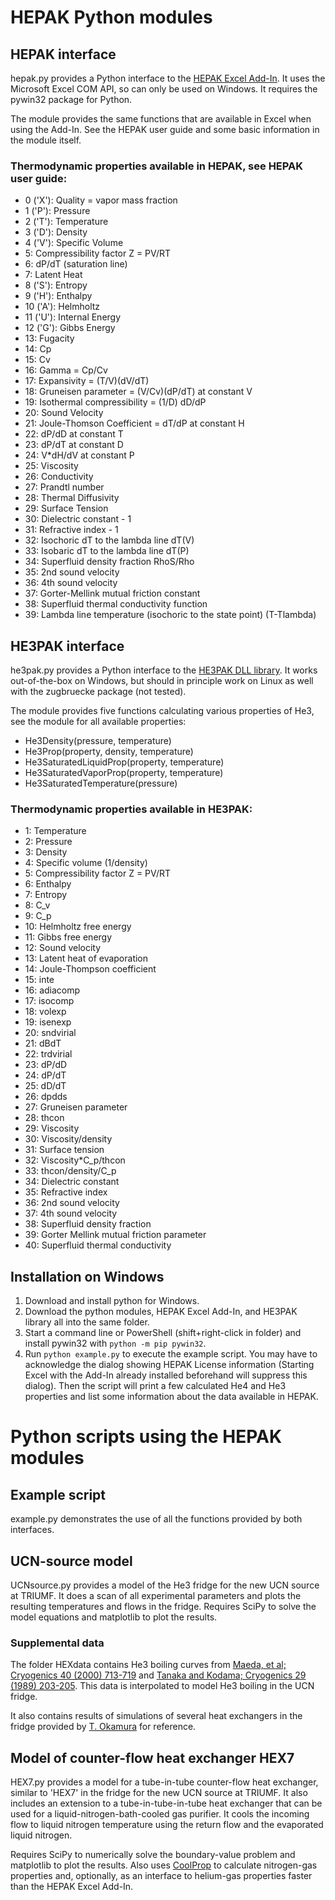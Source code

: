 # HEPAK Python modules

## HEPAK interface

hepak.py provides a Python interface to the [HEPAK Excel Add-In](http://www.htess.com/hepak.htm). It uses the Microsoft Excel COM API, so can only be used on Windows. It requires the pywin32 package for Python.

The module provides the same functions that are available in Excel when using the Add-In. See the HEPAK user guide and some basic information in the module itself.

### Thermodynamic properties available in HEPAK, see HEPAK user guide:

- 0 ('X'): Quality = vapor mass fraction
- 1 ('P'): Pressure
- 2 ('T'): Temperature
- 3 ('D'): Density
- 4 ('V'): Specific Volume
- 5: Compressibility factor Z = PV/RT
- 6: dP/dT (saturation line)
- 7: Latent Heat
- 8 ('S'): Entropy
- 9 ('H'): Enthalpy
- 10 ('A'): Helmholtz
- 11 ('U'): Internal Energy
- 12 ('G'): Gibbs Energy
- 13: Fugacity
- 14: Cp
- 15: Cv
- 16: Gamma = Cp/Cv
- 17: Expansivity = (T/V)(dV/dT)
- 18: Gruneisen parameter = (V/Cv)(dP/dT) at constant V
- 19: Isothermal compressibility = (1/D) dD/dP
- 20: Sound Velocity
- 21: Joule-Thomson Coefficient = dT/dP at constant H
- 22: dP/dD at constant T
- 23: dP/dT at constant D
- 24: V*dH/dV at constant P
- 25: Viscosity
- 26: Conductivity
- 27: Prandtl number
- 28: Thermal Diffusivity
- 29: Surface Tension
- 30: Dielectric constant - 1
- 31: Refractive index - 1
- 32: Isochoric dT to the lambda line dT(V)
- 33: Isobaric dT to the lambda line dT(P)
- 34: Superfluid density fraction RhoS/Rho
- 35: 2nd sound velocity
- 36: 4th sound velocity
- 37: Gorter-Mellink mutual friction constant
- 38: Superfluid thermal conductivity function
- 39: Lambda line temperature (isochoric to the state point) (T-Tlambda)

## HE3PAK interface

he3pak.py provides a Python interface to the [HE3PAK DLL library](http://www.htess.com/he3pak.htm). It works out-of-the-box on Windows, but should in principle work on Linux as well with the zugbruecke package (not tested).

The module provides five functions calculating various properties of He3, see the module for all available properties:

- He3Density(pressure, temperature)
- He3Prop(property, density, temperature)
- He3SaturatedLiquidProp(property, temperature)
- He3SaturatedVaporProp(property, temperature)
- He3SaturatedTemperature(pressure)

### Thermodynamic properties available in HE3PAK:

- 1: Temperature
- 2: Pressure
- 3: Density
- 4: Specific volume (1/density)
- 5: Compressibility factor Z = PV/RT
- 6: Enthalpy
- 7: Entropy
- 8: C_v
- 9: C_p
- 10: Helmholtz free energy
- 11: Gibbs free energy
- 12: Sound velocity
- 13: Latent heat of evaporation
- 14: Joule-Thompson coefficient
- 15: inte
- 16: adiacomp
- 17: isocomp
- 18: volexp
- 19: isenexp
- 20: sndvirial
- 21: dBdT
- 22: trdvirial
- 23: dP/dD
- 24: dP/dT
- 25: dD/dT
- 26: dpdds
- 27: Gruneisen parameter
- 28: thcon
- 29: Viscosity
- 30: Viscosity/density
- 31: Surface tension
- 32: Viscosity*C_p/thcon
- 33: thcon/density/C_p
- 34: Dielectric constant
- 35: Refractive index
- 36: 2nd sound velocity
- 37: 4th sound velocity
- 38: Superfluid density fraction
- 39: Gorter Mellink mutual friction parameter
- 40: Superfluid thermal conductivity


## Installation on Windows

1. Download and install python for Windows.
2. Download the python modules, HEPAK Excel Add-In, and HE3PAK library all into the same folder.
3. Start a command line or PowerShell (shift+right-click in folder) and install pywin32 with `python -m pip pywin32`.
4. Run `python example.py` to execute the example script. You may have to acknowledge the dialog showing HEPAK License information (Starting Excel with the Add-In already installed beforehand will suppress this dialog). Then the script will print a few calculated He4 and He3 properties and list some information about the data available in HEPAK.


# Python scripts using the HEPAK modules

## Example script

example.py demonstrates the use of all the functions provided by both interfaces.

## UCN-source model

UCNsource.py provides a model of the He3 fridge for the new UCN source at TRIUMF. It does a scan of all experimental parameters and plots the resulting temperatures and flows in the fridge. Requires SciPy to solve the model equations and matplotlib to plot the results.

### Supplemental data

The folder HEXdata contains He3 boiling curves from [Maeda, et al; Cryogenics 40 (2000) 713-719](https://doi.org/10.1016/S0011-2275(01)00002-9) and [Tanaka and Kodama; Cryogenics 29 (1989) 203-205](https://doi.org/10.1016/0011-2275(89)90085-4). This data is interpolated to model He3 boiling in the UCN fridge.

It also contains results of simulations of several heat exchangers in the fridge provided by [T. Okamura](https://kds.kek.jp/indico/event/31409/contributions/117125/attachments/91366/108628/report_TOkamura_KEK_20190624.pdf) for reference.

## Model of counter-flow heat exchanger HEX7

HEX7.py provides a model for a tube-in-tube counter-flow heat exchanger, similar to 'HEX7' in the fridge for the new UCN source at TRIUMF. It also includes an extension to a tube-in-tube-in-tube heat exchanger that can be used for a liquid-nitrogen-bath-cooled gas purifier. It cools the incoming flow to liquid nitrogen temperature using the return flow and the evaporated liquid nitrogen.

Requires SciPy to numerically solve the boundary-value problem and matplotlib to plot the results. Also uses [CoolProp](http://www.coolprop.org/) to calculate nitrogen-gas properties and, optionally, as an interface to helium-gas properties faster than the HEPAK Excel Add-In.